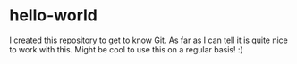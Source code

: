 # hello-world

I created this repository to get to know Git. As far as I can tell it is quite nice to work with this. Might be cool
to use this on a regular basis! :)
